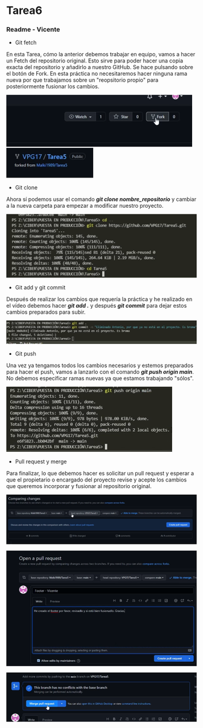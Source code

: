# Tarea6

### Readme - Vicente

- Git fetch

En esta Tarea, cómo la anterior debemos trabajar en equipo, vamos a hacer un Fetch del repositorio original. Esto sirve para poder hacer una copia exacta del repositorio y añadirlo a nuestro GitHub. Se hace pulsando sobre el botón de Fork. En esta práctica no necesitaremos hacer ninguna rama nueva por que trabajamos sobre un "reopsitorio propio" para posteriormente fusionar los cambios.

![Imagen1](./img/footer/1.PNG)
![Imagen2](./img/footer/2.PNG)

- Git clone

Ahora sí podemos usar el comando ***git clone nombre_repositorio*** y cambiar a la nueva carpeta para empezar a modificar nuestro proyecto.

![Imagen3](./img/footer/3.PNG)

- Git add y git commit

Después de realizar los cambios que requería la práctica y he realizado en el vídeo debemos hacer ***git add .***  y después ***git commit*** para dejar estos cambios preparados para subir.

![Imagen4](./img/footer/4.PNG)

- Git push

Una vez ya tengamos todos los cambios necesarios y estemos preparados para hacer el push, vamos a lanzarlo con el comando ***git push origin main***. No debemos especificar ramas nuevas ya que estamos trabajando "sólos".

![Imagen5](./img/footer/5.PNG)

- Pull request y merge

Para finalizar, lo que debemos hacer es solicitar un pull request y esperar a que el propietario o encargado del proyecto revise y acepte los cambios que queremos incorporar y fusionar al repositorio original.

![Imagen6](./img/footer/6.PNG)

![Imagen7](./img/footer/7.PNG)

![Imagen8](./img/footer/8.PNG)

